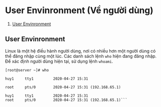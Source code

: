 # User Envinronment (Về người dùng)
1. [User Envinronment](#UserEnvinronment)
## User Envinronment
Linux là một hệ điều hành người dùng, nơi có nhiều hơn một người dùng có thể đăng nhập cùng một lúc. Các danh sách lệnh ``who`` hiện đang đăng nhập. Để xác định người dùng hiện tại, sử dụng lệnh ``whoami``.

``[root@server ~]# who``

``huy1     tty1         2020-04-27 15:31``

``root     pts/0        2020-04-27 15:31 (192.168.65.1)``
```[root@server ~]# who
huy1     tty1         2020-04-27 15:31
root     pts/0        2020-04-27 15:31 (192.168.65.1)```
